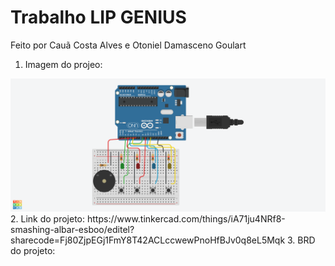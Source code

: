 # Trabalho LIP GENIUS
Feito por Cauã Costa Alves e Otoniel Damasceno Goulart

1. Imagem do projeo:
 <div align="center"> 
    <img src="https://github.com/cauacostaalves/Trabalho-Tinkercad-LIP/blob/main/GENIUS%20LIP.png">
 </div>	
2. Link do projeto:
   https://www.tinkercad.com/things/iA71ju4NRf8-smashing-albar-esboo/editel?sharecode=Fj80ZjpEGj1FmY8T42ACLccwewPnoHfBJv0q8eL5Mqk
3. BRD do projeto:


